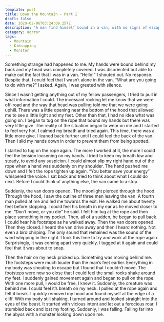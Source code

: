 ```yaml
---
template: post
title: Down the Mountain - Part I
draft: false
date: 2020-02-06T05:24:09.257Z
description: 'A man find himself bound in a van, with no signs of escape.'
category: Horror
tags:
  - Mountain
  - Kidnapping
  - Monster
---
```

Something strange had happened to me. My hands were bound behind my back and  my head was completely covered. I was disoriented but able to make out the fact that I was in a van. “Hello!” I shouted out. No response. Despite that, I could feel that I wasn’t alone in the van. “What are you going to do with me?” I asked. Again, I was greeted with silence.

Since I wasn’t getting anything out of my fellow passengers, I tried to pull in what information I could. The incessant rocking let me know that we were off-road and the way that head was pulling told me that we were going uphill. There was a little opening near the bottom of the hood that allowed me to see a little light and my feet. Other than that, I had no idea what was going on. I began to tug on the rope that bound my hands but there was very little give. The reality of the situation began to wear on me and I started to feel very hot. I calmed my breath and tried again. This time, there was a little more give. I leaned back further until I could feel the back of the van. Then I slid my hands down in order to prevent them from being spotted. 

I started to tug on the rope again. The more I worked at it, the more I could feel the tension loosening on my hands. I tried to keep my breath low and steady, to avoid any suspicion. I could almost slip my right hand out of the rope when a hand was suddenly on my shoulder. The hand pushed me down and I felt the rope tighten up again. “You better save your energy” whispered the voice. I sat back and tried to think about what I could do next. Before I could think of anything else, the van came to a stop.

Suddenly, the van doors opened. The moonlight pierced through the hood. Through the hood, I saw the outline of three men leaving the van. A fourth man pulled at me and led me towards the exit. He walked me about twenty feet before stopping. I could feel his breath in my ear as he moved closer to me. “Don’t move, or you die” he said. I felt him tug at the rope and then place something in my pocket. Then, all of a sudden, he began to pull back. I could hear his footsteps as he walked away. Then the van doors opened. Then they closed. I heard the van drive away and then I heard nothing. Not even a bird chirping. The only sound that remained was the sound of the wind whipping in the night. I took this time to try and work at the rope again. Surprisingly, it was coming apart very quickly. I tugged at it again and could feel that it was about to snap. 

Then the hair on my neck pricked up. Something was moving behind me. The footsteps were much louder than the man’s feet earlier. Everything in my body was shouting to escape but I found that I couldn’t move. The footsteps were now so close that I could feel the small rocks shake around my feet. I suddenly gained movement again and began to pull on the rope. With one more pull, I would be free, I knew it. Suddenly, the creature was behind me. I could feel it’s breath on my neck. I pulled at the rope again and felt it break. I quickly removed my hood and found myself at the edge of a cliff. With my body still shaking, I turned around and looked straight into the eyes of the beast. It started with vicious intent and let out a ferocious roar. I stumbled back and lost my footing. Suddenly, I was falling. Falling far into the abyss with a monster looking down upon me.
